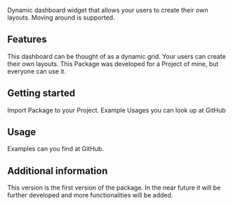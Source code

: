<!--
This README describes the package. If you publish this package to pub.dev,
this README's contents appear on the landing page for your package.

For information about how to write a good package README, see the guide for
[writing package pages](https://dart.dev/guides/libraries/writing-package-pages).

For general information about developing packages, see the Dart guide for
[creating packages](https://dart.dev/guides/libraries/create-library-packages)
and the Flutter guide for
[developing packages and plugins](https://flutter.dev/developing-packages).
-->

Dynamic dashboard widget that allows your users to create their own layouts. Moving around is supported.

## Features

This dashboard can be thought of as a dynamic grid. Your users can create their own layouts.
This Package was developed for a Project of mine, but everyone can use it.

## Getting started

Import Package to your Project. Example Usages you can look up at GitHub

## Usage

Examples can you find at GitHub.


## Additional information

This version is the first version of the package. In the near future it will be further developed and more functionalities will be added.
